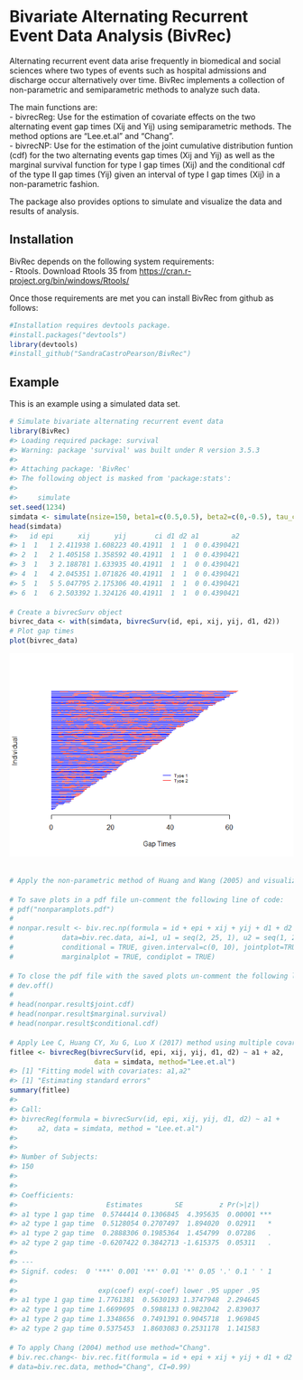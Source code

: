 Bivariate Alternating Recurrent Event Data Analysis (BivRec)
================

<!-- README.md is generated from README.Rmd. Please edit that file -->

Alternating recurrent event data arise frequently in biomedical and
social sciences where two types of events such as hospital admissions
and discharge occur alternatively over time. BivRec implements a
collection of non-parametric and semiparametric methods to analyze such
data.

The main functions are:  
\- bivrecReg: Use for the estimation of covariate effects on the two
alternating event gap times (Xij and Yij) using semiparametric methods.
The method options are “Lee.et.al” and “Chang”.  
\- bivrecNP: Use for the estimation of the joint cumulative distribution
funtion (cdf) for the two alternating events gap times (Xij and Yij) as
well as the marginal survival function for type I gap times (Xij) and
the conditional cdf of the type II gap times (Yij) given an interval of
type I gap times (Xij) in a non-parametric fashion.

The package also provides options to simulate and visualize the data and
results of analysis.

## Installation

BivRec depends on the following system requirements:  
\- Rtools. Download Rtools 35 from
<https://cran.r-project.org/bin/windows/Rtools/>

Once those requirements are met you can install BivRec from github as
follows:

``` r
#Installation requires devtools package.
#install.packages("devtools")
library(devtools)
#install_github("SandraCastroPearson/BivRec")
```

## Example

This is an example using a simulated data set.

``` r
# Simulate bivariate alternating recurrent event data
library(BivRec)
#> Loading required package: survival
#> Warning: package 'survival' was built under R version 3.5.3
#> 
#> Attaching package: 'BivRec'
#> The following object is masked from 'package:stats':
#> 
#>     simulate
set.seed(1234)
simdata <- simulate(nsize=150, beta1=c(0.5,0.5), beta2=c(0,-0.5), tau_c=63, set=1.1)
head(simdata)
#>   id epi      xij      yij       ci d1 d2 a1        a2
#> 1  1   1 2.411938 1.608223 40.41911  1  1  0 0.4390421
#> 2  1   2 1.405158 1.358592 40.41911  1  1  0 0.4390421
#> 3  1   3 2.188781 1.633935 40.41911  1  1  0 0.4390421
#> 4  1   4 2.045351 1.071826 40.41911  1  1  0 0.4390421
#> 5  1   5 5.047795 2.175306 40.41911  1  1  0 0.4390421
#> 6  1   6 2.503392 1.324126 40.41911  1  1  0 0.4390421

# Create a bivrecSurv object
bivrec_data <- with(simdata, bivrecSurv(id, epi, xij, yij, d1, d2))
# Plot gap times
plot(bivrec_data)
```

![](man/figures/README-BivRecExample-1.png)<!-- -->

``` r

# Apply the non-parametric method of Huang and Wang (2005) and visualize marginal and conditional results

# To save plots in a pdf file un-comment the following line of code: 
# pdf("nonparamplots.pdf")
# 
# nonpar.result <- biv.rec.np(formula = id + epi + xij + yij + d1 + d2 ~ 1,
#            data=biv.rec.data, ai=1, u1 = seq(2, 25, 1), u2 = seq(1, 20, 1),
#            conditional = TRUE, given.interval=c(0, 10), jointplot=TRUE,
#            marginalplot = TRUE, condiplot = TRUE)

# To close the pdf file with the saved plots un-comment the following line of code
# dev.off()
# 
# head(nonpar.result$joint.cdf)
# head(nonpar.result$marginal.survival)
# head(nonpar.result$conditional.cdf)

# Apply Lee C, Huang CY, Xu G, Luo X (2017) method using multiple covariates
fitlee <- bivrecReg(bivrecSurv(id, epi, xij, yij, d1, d2) ~ a1 + a2,
                     data = simdata, method="Lee.et.al")
#> [1] "Fitting model with covariates: a1,a2"
#> [1] "Estimating standard errors"
summary(fitlee)
#> 
#> Call:
#> bivrecReg(formula = bivrecSurv(id, epi, xij, yij, d1, d2) ~ a1 + 
#>     a2, data = simdata, method = "Lee.et.al")
#> 
#> 
#> Number of Subjects:
#> 150
#> 
#> 
#> Coefficients:
#>                      Estimates        SE         z Pr(>|z|)    
#> a1 type 1 gap time  0.5744414 0.1306845  4.395635  0.00001 ***
#> a2 type 1 gap time  0.5128054 0.2707497  1.894020  0.02911   *
#> a1 type 2 gap time  0.2888306 0.1985364  1.454799  0.07286   .
#> a2 type 2 gap time -0.6207422 0.3842713 -1.615375  0.05311   .
#> 
#> ---
#> Signif. codes:  0 '***' 0.001 '**' 0.01 '*' 0.05 '.' 0.1 ' ' 1
#> 
#>                    exp(coef) exp(-coef) lower .95 upper .95
#> a1 type 1 gap time 1.7761381  0.5630193 1.3747948  2.294645
#> a2 type 1 gap time 1.6699695  0.5988133 0.9823042  2.839037
#> a1 type 2 gap time 1.3348656  0.7491391 0.9045718  1.969845
#> a2 type 2 gap time 0.5375453  1.8603083 0.2531178  1.141583

# To apply Chang (2004) method use method="Chang".
# biv.rec.chang<- biv.rec.fit(formula = id + epi + xij + yij + d1 + d2 ~ a1 + a2, 
# data=biv.rec.data, method="Chang", CI=0.99)
```
